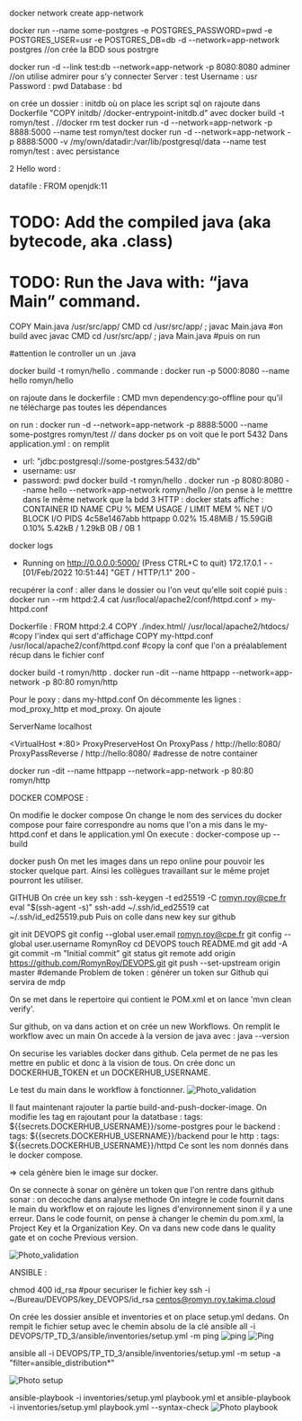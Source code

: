docker network create app-network

docker run --name some-postgres -e POSTGRES_PASSWORD=pwd -e POSTGRES_USER=usr -e POSTGRES_DB=db -d --network=app-network postgres //on crée la BDD sous postrgre

docker run -d --link test:db --network=app-network -p 8080:8080 adminer //on utilise admirer pour s'y connecter
Server	: test
Username : usr
Password : pwd
Database : bd

on crée un dossier : initdb où on place les script sql
on rajoute dans Dockerfile "COPY initdb/ /docker-entrypoint-initdb.d" avec 
docker build -t romyn/test . //docker rm test
docker run -d --network=app-network -p 8888:5000 --name test romyn/test
docker run -d --network=app-network -p 8888:5000 -v /my/own/datadir:/var/lib/postgresql/data --name test romyn/test : avec persistance


2 Hello word :

datafile : 
FROM openjdk:11
# TODO: Add the compiled java (aka bytecode, aka .class)
# TODO: Run the Java with: “java Main” command.
COPY Main.java /usr/src/app/ 
CMD cd /usr/src/app/ ; javac Main.java  #on build avec javac
CMD cd /usr/src/app/ ; java Main.java #puis on run

#attention le controller un un .java

docker build -t romyn/hello .
commande : docker run  -p 5000:8080 --name hello romyn/hello

on rajoute dans le dockerfile : CMD mvn dependency:go-offline pour qu'il ne télécharge pas toutes les dépendances


on run : docker run -d --network=app-network -p 8888:5000 --name some-postgres romyn/test // dans docker ps on voit que le port 5432
Dans application.yml : on remplit 
- url: "jdbc:postgresql://some-postgres:5432/db"
- username: usr
- password: pwd
docker build -t romyn/hello .
docker run  -p 8080:8080 --name hello --network=app-network romyn/hello //on pense à le metttre dans le même network que la bdd
3 HTTP :
docker stats affiche : 
CONTAINER ID   NAME      CPU %     MEM USAGE / LIMIT     MEM %     NET I/O           BLOCK I/O   PIDS
4c58e1467abb   httpapp   0.02%     15.48MiB / 15.59GiB   0.10%     5.42kB / 1.29kB   0B / 0B     1



docker logs
 * Running on http://0.0.0.0:5000/ (Press CTRL+C to quit)
172.17.0.1 - - [01/Feb/2022 10:51:44] "GET / HTTP/1.1" 200 -

recupérer la conf : aller dans le dossier ou l'on veut qu'elle soit copié puis : docker run --rm httpd:2.4 cat /usr/local/apache2/conf/httpd.conf > my-httpd.conf

Dockerfile :
FROM httpd:2.4
COPY ./index.html/ /usr/local/apache2/htdocs/ #copy l'index qui sert d'affichage
COPY my-httpd.conf /usr/local/apache2/conf/httpd.conf #copy la conf que l'on a préalablement récup dans le fichier conf

docker build -t romyn/http .
docker run -dit --name httpapp --network=app-network -p 80:80 romyn/http


Pour le poxy : dans my-httpd.conf
On décommente les lignes : mod_proxy_http et mod_proxy.
On ajoute  

ServerName localhost

<VirtualHost *:80>
ProxyPreserveHost On
ProxyPass / http://hello:8080/
ProxyPassReverse / http://hello:8080/ #adresse de notre container
</VirtualHost>

docker run -dit --name httpapp --network=app-network -p 80:80 romyn/http

DOCKER COMPOSE :


On modifie le docker compose
On change le nom des services du docker compose pour faire correspondre au noms que l'on a mis dans le my-httpd.conf et dans le application.yml
On execute : docker-compose up --build

docker push
On met les images dans un repo online pour pouvoir les stocker quelque part. Ainsi les collègues travaillant sur le même projet pourront les utiliser.





GITHUB
On crée un key ssh :
ssh-keygen -t ed25519 -C romyn.roy@cpe.fr
eval "$(ssh-agent -s)"
ssh-add ~/.ssh/id_ed25519
cat ~/.ssh/id_ed25519.pub
Puis on colle dans new key sur github

git init DEVOPS
git config --global user.email romyn.roy@cpe.fr
git config --global user.username RomynRoy
cd DEVOPS
touch README.md
git add -A
git commit -m "Initial commit"
git status
git remote add origin https://github.com/RomynRoy/DEVOPS.git
git push --set-upstream origin master #demande
Problem de token : générer un token sur Github qui servira de mdp

On se met dans le repertoire qui contient le POM.xml et on lance 'mvn clean verify'.

Sur github, on va dans action et on crée un new Workflows.
On remplit le workflow avec un main
On accede à la version de java avec : java --version


On securise les variables docker dans github. Cela permet de ne pas les mettre en public et donc à la vision de tous.
On crée donc un DOCKERHUB_TOKEN et un DOCKERHUB_USERNAME.

Le test du main dans le workflow à fonctionner.
![Photo_validation](https://github.com/RomynRoy/DEVOPS/tree/master/img/docker.png.png?raw=true)

Il faut maintenant rajouter  la partie build-and-push-docker-image.
On modifie les tag en rajoutant pour la datatbase : tags: ${{secrets.DOCKERHUB_USERNAME}}/some-postgres
pour le backend : tags: ${{secrets.DOCKERHUB_USERNAME}}/backend
pour le http :  tags: ${{secrets.DOCKERHUB_USERNAME}}/httpd 
Ce sont les nom donnés dans le docker compose.

=> cela génère bien le image sur docker.

On se connecte à sonar
on génère un token que l'on rentre dans github
sonar : on decoche dans analyse methode
On integre le code fournit dans le main du workflow et on rajoute les lignes d'environnement sinon il y a une erreur.
Dans le code fournit, on pense à changer le chemin du pom.xml, la Project Key et la Organization Key.
On va dans new code dans le quality gate et on coche Previous version.

![Photo_validation](https://github.com/RomynRoy/DEVOPS/tree/master/img/sonar_passed.png?raw=true)

ANSIBLE :

chmod 400 id_rsa #pour securiser le fichier key
ssh -i ~/Bureau/DEVOPS/key_DEVOPS/id_rsa centos@romyn.roy.takima.cloud

On crée les dossier ansible et inventories et on place setup.yml dedans.
On rempit le fichier setup avec le chemin absolu de la clé
ansible all -i DEVOPS/TP_TD_3/ansible/inventories/setup.yml -m ping
<img src="https://github.com/RomynRoy/DEVOPS/tree/master/img/ping.png" alt="ping"/>
![Ping](https://github.com/RomynRoy/DEVOPS/tree/master/img/ping.png?raw=true)

ansible all -i DEVOPS/TP_TD_3/ansible/inventories/setup.yml -m setup -a "filter=ansible_distribution*"

![Photo setup](https://github.com/RomynRoy/DEVOPS/tree/master/img/ping2.png?raw=true)

ansible-playbook -i inventories/setup.yml playbook.yml
et  ansible-playbook -i inventories/setup.yml playbook.yml --syntax-check
![Photo playbook](https://github.com/RomynRoy/DEVOPS/tree/master/img/playbook.png?raw=true)


